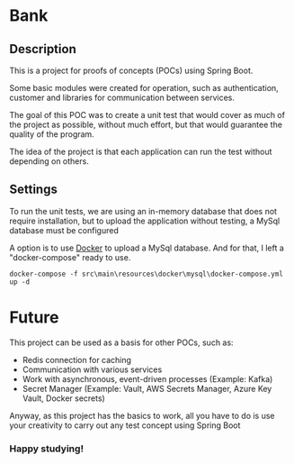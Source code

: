 # Bank

## Description

This is a project for proofs of concepts (POCs) using Spring Boot.

Some basic modules were created for operation, such as authentication, customer and libraries for communication between services.

The goal of this POC was to create a unit test that would cover as much of the project as possible, without much effort, but that would guarantee the quality of the program.

The idea of the project is that each application can run the test without depending on others.

## Settings

To run the unit tests, we are using an in-memory database that does not require installation, but to upload the application without testing, a MySql database must be configured

A option is to use [Docker](https://www.docker.com/) to upload a MySql database. And for that, I left a "docker-compose" ready to use.

```
docker-compose -f src\main\resources\docker\mysql\docker-compose.yml up -d
```

# Future

This project can be used as a basis for other POCs, such as:

* Redis connection for caching
* Communication with various services
* Work with asynchronous, event-driven processes (Example: Kafka)
* Secret Manager (Example: Vault, AWS Secrets Manager, Azure Key Vault, Docker secrets)

Anyway, as this project has the basics to work, all you have to do is use your creativity to carry out any test concept using Spring Boot

### Happy studying!